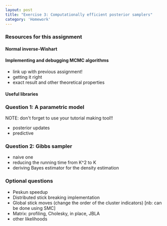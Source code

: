 ```yaml
---
layout: post
title: "Exercise 3: Computationally efficient posterior samplers"
category: 'Homework'
---
```





### Resources for this assignment

#### Normal inverse-Wishart

#### Implementing and debugging MCMC algorithms

- link up with previous assignment!
- getting it right
- exact result and other theoretical properties

#### Useful libraries

### Question 1: A parametric model

NOTE: don't forget to use your tutorial making tool!!

- posterior updates
- predictive

### Question 2: Gibbs sampler

- naive one
- reducing the running time from K^2 to K
- deriving Bayes estimator for the density estimation

### Optional questions

- Peskun speedup
- Distributed stick breaking implementation
- Global stick moves (change the order of the cluster indicators) [nb: can be done using SMC]
- Matrix: profiling, Cholesky, in place, JBLA
- other likelihoods
